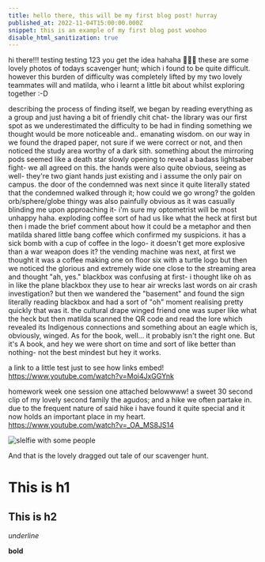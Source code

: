 ```yaml
---
title: hello there, this will be my first blog post! hurray
published_at: 2022-11-04T15:00:00.000Z
snippet: this is an example of my first blog post woohoo
disable_html_sanitization: true
---
```


hi there!!!
testing testing 123 you get the idea hahaha 🥸🥸🥸
these are some lovely photos of todays scavenger hunt; which i found to be quite difficult. however this burden of difficulty was completely lifted by my two lovely teammates will and matilda, who i learnt a little bit about whilst exploring together :-D 

describing the process of finding itself, we began by reading everything as a group and just having a bit of friendly chit chat- the library was our first spot as we underestimated the difficulty to be had in finding something we thought would be more noticeable and.. emanating wisdom. on our way in we found the draped paper, not sure if we were correct or not, and then noticed the study area worthy of a dark sith. something about the mirroring pods seemed like a death star slowly opening to reveal a badass lightsaber fight- we all agreed on this. the hands were also quite obvious, seeing as well- they're two giant hands just existing and i assume the only pair on campus. the door of the condemned was next since it quite literally stated that the condemned walked through it; how could we go wrong? the golden orb/sphere/globe thingy was also painfully obvious as it was casually blinding me upon approaching it- i'm sure my optometrist will be most unhappy haha. exploding coffee sort of had us like what the heck at first but then i made the brief comment about how it could be a metaphor and then matilda shared little bang coffee which confirmed my suspicions. it has a sick bomb with a cup of coffee in the logo- it doesn't get more explosive than a war weapon does it? the vending machine was next, at first we thought it was a coffee making one on floor six with a turtle logo but then we noticed the glorious and extremely wide one close to the streaming area and thought "ah, yes." blackbox was confusing at first- i thought like oh as in like the plane blackbox they use to hear air wrecks last words on air crash investigation? but then we wandered the "basement" and found the sign literally reading blackbox and had a sort of "oh" moment realising pretty quickly that was it. the cultural drape winged friend one was super like what the heck but then matilda scanned the QR code and read the lore which revealed its Indigenous connections and something about an eagle which is, obviously, winged. As for the book, well... it probably isn't the right one. But it's A book, and hey we were short on time and sort of like better than nothing- not the best mindest but hey it works.

a link to a little test just to see how links embed!
https://www.youtube.com/watch?v=Moi4JxGGYnk

homework week one session one attached belowwww! a sweet 30 second clip of my lovely second family the agudos; and a hike we often partake in. due to the frequent nature of said hike i have found it quite special and it now holds an important place in my heart.
https://www.youtube.com/watch?v=_OA_MS8JS14

![slelfie with some people](/ws101/IMG_2876.png)


And that is the lovely dragged out tale of our scavenger hunt.


# This is h1

## This is h2

_underline_

**bold**
